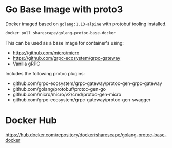 # Go Base Image with proto3
Docker imaged based on `golang:1.13-alpine` with protobuf tooling installed.

```sh
docker pull sharescape/golang-protoc-base-docker
```

This can be used as a base image for container's using: 
 - https://github.com/micro/micro
 - https://github.com/grpc-ecosystem/grpc-gateway
 - Vanilla gRPC

Includes the following protoc plugins: 
 - github.com/grpc-ecosystem/grpc-gateway/protoc-gen-grpc-gateway
 - github.com/golang/protobuf/protoc-gen-go
 - github.com/micro/micro/v2/cmd/protoc-gen-micro
 - github.com/grpc-ecosystem/grpc-gateway/protoc-gen-swagger

# Docker Hub
<https://hub.docker.com/repository/docker/sharescape/golang-protoc-base-docker>
